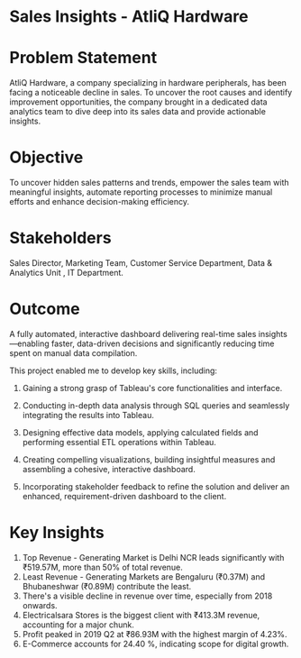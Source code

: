 # Sales Insights - AtliQ Hardware

# Problem Statement 
AtliQ Hardware, a company specializing in hardware peripherals, has been facing a noticeable decline in sales. To uncover the root causes and identify improvement opportunities, the company brought in a dedicated data analytics team to dive deep into its sales data and provide actionable insights.

# Objective  
To uncover hidden sales patterns and trends, empower the sales team with meaningful insights, automate reporting processes to minimize manual efforts and enhance decision-making efficiency.

# Stakeholders 
Sales Director, Marketing Team, Customer Service Department, Data & Analytics Unit , IT Department.

# Outcome 
A fully automated, interactive dashboard delivering real-time sales insights—enabling faster, data-driven decisions and significantly reducing time spent on manual data compilation.

This project enabled me to develop key skills, including:

1. Gaining a strong grasp of Tableau's core functionalities and interface.

2. Conducting in-depth data analysis through SQL queries and seamlessly integrating the results into Tableau.

3. Designing effective data models, applying calculated fields and performing essential ETL operations within Tableau.

4. Creating compelling visualizations, building insightful measures and assembling a cohesive, interactive dashboard.

5. Incorporating stakeholder feedback to refine the solution and deliver an enhanced, requirement-driven dashboard to the client.


# Key Insights 

1. Top Revenue - Generating Market is Delhi NCR leads significantly with ₹519.57M, more than 50% of total revenue.
2. Least Revenue - Generating Markets are Bengaluru (₹0.37M) and Bhubaneshwar (₹0.89M) contribute the least.
3. There's a visible decline in revenue over time, especially from 2018 onwards.
4. Electricalsara Stores is the biggest client with ₹413.3M revenue, accounting for a major chunk.
5. Profit peaked in 2019 Q2 at ₹86.93M with the highest margin of 4.23%.
6. E-Commerce accounts for 24.40 %, indicating scope for digital growth.

